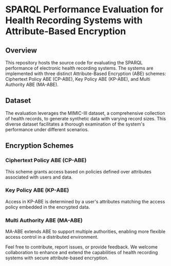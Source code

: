 # SPARQL Performance Evaluation for Health Recording Systems with Attribute-Based Encryption

## Overview

This repository hosts the source code for evaluating the SPARQL performance of electronic health recording systems. The systems are implemented with three distinct Attribute-Based Encryption (ABE) schemes: Ciphertext Policy ABE (CP-ABE), Key Policy ABE (KP-ABE), and Multi Authority ABE (MA-ABE).

## Dataset

The evaluation leverages the MIMIC-III dataset, a comprehensive collection of health records, to generate synthetic data with varying record sizes. This diverse dataset facilitates a thorough examination of the system's performance under different scenarios.

## Encryption Schemes

### Ciphertext Policy ABE (CP-ABE)

This scheme grants access based on policies defined over attributes associated with users and data.

### Key Policy ABE (KP-ABE)

Access in KP-ABE is determined by a user's attributes matching the access policy embedded in the encrypted data.

### Multi Authority ABE (MA-ABE)

MA-ABE extends ABE to support multiple authorities, enabling more flexible access control in a distributed environment.

Feel free to contribute, report issues, or provide feedback. We welcome collaboration to enhance and extend the capabilities of health recording systems with secure attribute-based encryption.
